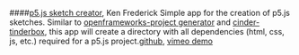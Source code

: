 ####[p5.js sketch creator](http://blog.kennethfrederick.de/2014/06/sketch-creator.html), Ken Frederick
Simple app for the creation of p5.js sketches. Similar to [openframeworks-project generator](https://github.com/ofZach/project-creator) and [cinder-tinderbox](https://github.com/cinder/TinderBox-Mac), this app will create a directory with all dependencies (html, css, js, etc.) required for a p5.js project.[github](https://github.com/frederickk/Sketch-Creator), [vimeo demo](https://vimeo.com/99052459)